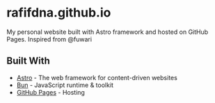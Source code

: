 # rafifdna.github.io

My personal website built with Astro framework and hosted on GitHub Pages. Inspired from @fuwari

## Built With

- [Astro](https://astro.build/) - The web framework for content-driven websites
- [Bun](https://bun.sh/) - JavaScript runtime & toolkit
- [GitHub Pages](https://pages.github.com/) - Hosting

